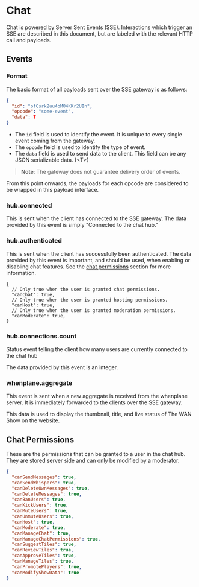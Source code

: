 # Chat

Chat is powered by Server Sent Events (SSE). Interactions which
trigger an SSE are described in this document, but are labeled
with the relevant HTTP call and payloads.

## Events

### Format

The basic format of all payloads sent over the SSE gateway is
as follows:

```json
{
  "id": "ofCsrk2uu4bM04KKr2UIn",
  "opcode": "some-event",
  "data": T
}
```

- The `id` field is used to identify the event. It is unique to
  every single event coming from the gateway.
- The `opcode` field is used to identify the type of event.
- The `data` field is used to send data to the client. This field
  can be any JSON serializable data. (\<T\>)

> **Note**: The gateway does not guarantee delivery order of events.

From this point onwards, the payloads for each opcode are considered
to be wrapped in this payload interface.

### hub.connected

This is sent when the client has connected to the SSE gateway.
The data provided by this event is simply "Connected to the chat hub."

### hub.authenticated

This is sent when the client has successfully been authenticated.
The data provided by this event is important, and should be used,
when enabling or disabling chat features. See the
[chat permissions](#chat-permissions) section for more information.

```json5
{
  // Only true when the user is granted chat permissions.
  "canChat": true,
  // Only true when the user is granted hosting permissions.
  "canHost": true,
  // Only true when the user is granted moderation permissions.
  "canModerate": true,
}
```

### hub.connections.count

Status event telling the client how many users are currently connected
to the chat hub

The data provided by this event is an integer.

### whenplane.aggregate

This event is sent when a new aggregate is received from the whenplane
server. It is immediately forwarded to the clients over the SSE gateway.

This data is used to display the thumbnail, title, and live status of
The WAN Show on the website.

## Chat Permissions

These are the permissions that can be granted to a user in the chat hub.
They are stored server side and can only be modified by a moderator.

```json
{
  "canSendMessages": true,
  "canSendWhispers": true,
  "canDeleteOwnMessages": true,
  "canDeleteMessages": true,
  "canBanUsers": true,
  "canKickUsers": true,
  "canMuteUsers": true,
  "canUnmuteUsers": true,
  "canHost": true,
  "canModerate": true,
  "canManageChat": true,
  "canManageChatPermissions": true,
  "canSuggestTiles": true,
  "canReviewTiles": true,
  "canApproveTiles": true,
  "canManageTiles": true,
  "canPromotePlayers": true,
  "canModifyShowData": true
}
```
